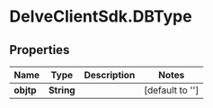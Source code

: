 # DelveClientSdk.DBType

## Properties

Name | Type | Description | Notes
------------ | ------------- | ------------- | -------------
**objtp** | **String** |  | [default to &#39;&#39;]



